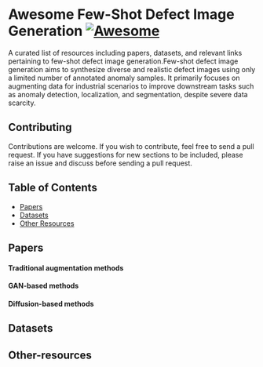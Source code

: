 # Awesome Few-Shot Defect Image Generation  [![Awesome](https://cdn.rawgit.com/sindresorhus/awesome/d7305f38d29fed78fa85652e3a63e154dd8e8829/media/badge.svg)](https://github.com/sindresorhus/awesome)

A curated list of resources including papers, datasets, and relevant links pertaining to few-shot defect image generation.Few-shot defect image generation aims to synthesize diverse and realistic defect images using only a limited number of annotated anomaly samples. It primarily focuses on augmenting data for industrial scenarios to improve downstream tasks such as anomaly detection, localization, and segmentation, despite severe data scarcity.

## Contributing

Contributions are welcome.  If you wish to contribute, feel free to send a pull request. If you have suggestions for new sections to be included, please raise an issue and discuss before sending a pull request.

## Table of Contents
+ [Papers](#Papers)
+ [Datasets](#Datasets)
+ [Other Resources](#Other-resources)

## Papers

#### Traditional augmentation methods

#### GAN-based methods

#### Diffusion-based methods

## Datasets

## Other-resources
